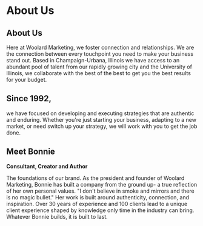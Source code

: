 # About Us

## About Us

Here at Woolard Marketing, we foster connection and relationships. We are the connection between every touchpoint you need to make your business stand out. Based in Champaign-Urbana, Illinois we have access to an abundant pool of talent from our rapidly growing city and the University of Illinois, we collaborate with the best of the best to get you the best results for your budget.

## Since 1992,

we have focused on developing and executing strategies that are authentic and enduring. Whether you're just starting your business, adapting to a new market, or need switch up your strategy, we will work with you to get the job done.

## Meet Bonnie

**Consultant, Creator and Author**

The foundations of our brand. As the president and founder of Woolard Marketing, Bonnie has built a company from the ground up- a true reflection of her own personal values. "I don't believe in smoke and mirrors and there is no magic bullet." Her work is built around authenticity, connection, and inspiration. Over 30 years of experience and 100 clients lead to a unique client experience shaped by knowledge only time in the industry can bring. Whatever Bonnie builds, it is built to last.
